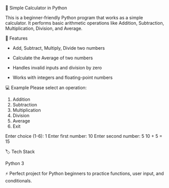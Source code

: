 🧮 Simple Calculator in Python

This is a beginner-friendly Python program that works as a simple calculator.
It performs basic arithmetic operations like Addition, Subtraction, Multiplication, Division, and Average.

🚀 Features

* Add, Subtract, Multiply, Divide two numbers

* Calculate the Average of two numbers

* Handles invalid inputs and division by zero

* Works with integers and floating-point numbers

💻 Example
Please select an operation:
1. Addition
2. Subtraction
3. Multiplication
4. Division
5. Average
6. Exit

Enter choice (1-6): 1
Enter first number: 10
Enter second number: 5
10 + 5 = 15

🏷️ Tech Stack

Python 3

⚡ Perfect project for Python beginners to practice functions, user input, and conditionals.
